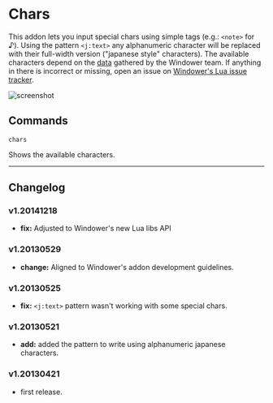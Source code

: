 # Chars #
This addon lets you input special chars using simple tags (e.g.: ```<note>``` for ♪). Using the pattern ```<j:text>``` any alphanumeric character will be replaced with their full-width version ("japanese style" characters). The available characters depend on the [data](https://github.com/Windower/Lua/blob/master/addons/libs/chat/chars.lua) gathered by the Windower team. If anything in there is incorrect or missing, open an issue on [Windower's Lua issue tracker](https://github.com/Windower/Lua/issues).

![screenshot](http://i39.tinypic.com/spdwz6.png) 

## Commands ##

```
chars
```

Shows the available characters.

----

## Changelog ##

### v1.20141218 ###
* **fix:** Adjusted to Windower's new Lua libs API

### v1.20130529 ###
* **change:** Aligned to Windower's addon development guidelines.

### v1.20130525 ###
* **fix:** ```<j:text>``` pattern wasn't working with some special chars.

###  v1.20130521 ###
* **add:** added the pattern to write using alphanumeric japanese characters.

###  v1.20130421 ###
* first release.
